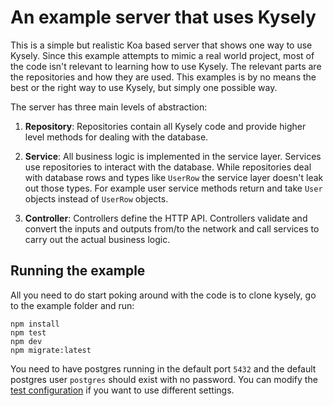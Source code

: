 # An example server that uses Kysely

This is a simple but realistic Koa based server that shows one way to use Kysely. Since this example attempts to mimic a real world project, most of the code isn't relevant to learning how to use Kysely. The relevant parts are the repositories and how they are used. This examples is by no means the best or the right way to use Kysely, but simply one possible way.

The server has three main levels of abstraction:

1. **Repository**: Repositories contain all Kysely code and provide higher level methods for dealing with the database.

2. **Service**: All business logic is implemented in the service layer. Services use repositories to interact with the database. While repositories deal with database rows and types like `UserRow` the service layer doesn't leak out those types. For example user service methods return and take `User` objects instead of `UserRow` objects.

3. **Controller**: Controllers define the HTTP API. Controllers validate and convert the inputs and outputs from/to the network and call services to carry out the actual business logic.

## Running the example

All you need to do start poking around with the code is to clone kysely, go to the example folder and run:

```
npm install
npm test
npm dev
npm migrate:latest
```

You need to have postgres running in the default port `5432` and the default postgres user `postgres` should exist with no password. You can modify the [test configuration](https://github.com/koskimas/kysely/blob/master/example/test/test-config.ts) if you want to use different settings.
